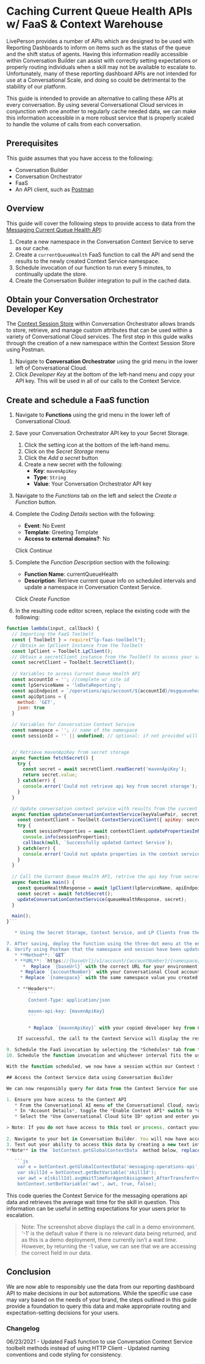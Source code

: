 # Caching Current Queue Health APIs w/ FaaS & Context Warehouse

LivePerson provides a number of APIs which are designed to be used with Reporting Dashboards to inform on items such as the status of the queue and the shift status of agents. Having this information readily accessible within Conversation Builder can assist with correctly setting expectations or properly routing individuals when a skill may not be available to escalate to. Unfortunately, many of these reporting dashboard APIs are not intended for use at a Conversational Scale, and doing so could be detrimental to the stability of our platform.

This guide is intended to provide an alternative to calling these APIs at every conversation. By using several Conversational Cloud services in conjunction with one another to regularly cache needed data, we can make this information accessible in a more robust service that is properly scaled to handle the volume of calls from each conversation.

## Prerequisites
This guide assumes that you have access to the following:
* Conversation Builder
* Conversation Orchestrator
* FaaS
* An API client, such as [Postman](https://www.postman.com/)

## Overview
This guide will cover the following steps to provide access to data from the [Messaging Current Queue Health API](https://developers.liveperson.com/messaging-operations-api-methods-messaging-current-queue-health.html):

1. Create a new namespace in the Conversation Context Service to serve as our cache.
2. Create a `currentQueueHealth` FaaS function to call the API and send the results to the newly created Context Service namespace.
3. Schedule invocation of our function to run every 5 minutes, to continually update the store.
4. Create the Conversation Builder integration to pull in the cached data.

## Obtain your Conversation Orchestrator Developer Key

The [Context Session Store](https://developers.liveperson.com/conversation-orchestrator-conversation-context-service-overview.html) within Conversation Orchestrator allows brands to store, retrieve, and manage custom attributes that can be used within a variety of Conversational Cloud services. The first step in this guide walks through the creation of a new namespace within the Context Session Store using Postman.

1. Navigate to **Conversation Orchestrator** using the grid menu in the lower left of Conversational Cloud.
2. Click *Developer Key* at the bottom of the left-hand menu and copy your API key. This will be used in all of our calls to the Context Service.

## Create and schedule a FaaS function

1. Navigate to **Functions** using the grid menu in the lower left of Conversational Cloud.
2. Save your Conversation Orchestrator API key to your Secret Storage.
   1. Click the setting icon at the bottom of the left-hand menu.
   2. Click on the *Secret Storage* menu
   3. Click the *Add a secret* button
   4. Create a new secret with the following:
      * **Key**: `mavenApiKey`
      * **Type**: `String`
      * **Value**: Your Conversation Orchestrator API key
  
3. Navigate to the *Functions* tab on the left and select the *Create a Function* button.
4. Complete the *Coding Details* section with the following:
   * **Event**: No Event
   * **Template**: Greeting Template
   * **Access to external domains?**: No

	Click *Continue*

5. Complete the *Function Description* section with the following:
   * **Function Name**: currentQueueHealth
   * **Description**: Retrieve current queue info on scheduled intervals and update a namespace in Conversation Context Service.

	Click *Create Function*


6. In the resulting code editor screen, replace the existing code with the following:
```js
function lambda(input, callback) {
  // Importing the FaaS Toolbelt
  const { Toolbelt } = require("lp-faas-toolbelt");
  // Obtain an lpClient Instance from the Toolbelt
  const lpClient = Toolbelt.LpClient();
  // Obtain a secretClient instance from the Toolbelt to access your saved Conversation Orchestrator key
  const secretClient = Toolbelt.SecretClient();
  
  // Variables to access Current Queue Health API
  const accountId = ''; //complete w/ site id
  const lpServiceName = 'leDataReporting';
  const apiEndpoint = `/operations/api/account/${accountId}/msgqueuehealth/current/?v=1`;
  const apiOptions = {
    method: 'GET',
    json: true
  }

  // Variables for Conversation Context Service
  const namespace = ''; // name of the namespace
  const sessionId = '' || undefined; // optional: if not provided will use default session


  // Retrieve mavenApiKey from secret storage
  async function fetchSecret() {
    try {
      const secret = await secretClient.readSecret('mavenApiKey');
      return secret.value;  
    } catch(err) {
      console.error('Could not retrieve api key from secret storage');
    } 
  }

  // Update conversation context service with results from the current queue health call
  async function updateConversationContextService(keyValuePair, secret) {
    const contextClient = Toolbelt.ContextServiceClient({ apiKey: secret, accountId: accountId });
    try {
      const sessionProperties = await contextClient.updatePropertiesInNamespace(namespace, keyValuePair, sessionId);
      console.info(sessionProperties);
      callback(null, `Successfully updated Context Service`);
    } catch(err) {
      console.error('Could not update properties in the context service');
    }
  }
    
  // Call the Current Queue Health API, retrive the api key from secret storage, and update Conversation Context Service.
  async function main() {
    const queueHealthResponse = await lpClient(lpServiceName, apiEndpoint, apiOptions);
    const secret = await fetchSecret();
    updateConversationContextService(queueHealthResponse, secret);
  }

  main();
}```

   * Using the Secret Storage, Context Service, and LP Clients from the `lp-faas-toolbelt` package, this function calls the current queue health API and passes that to a function to call and update the Conversation Context Service.

7. After saving, deploy the function using the three-dot menu at the end of the function's row. Once deployed, invoke the function to test and ensure that it is working. If successful, the logs should read `Successfully updated Context Service`.
8. Verify using Postman that the namespace and session have been updated in the Context Service. To test, provide the following details to your API client:
   * **Method**: `GET`
   * **URL**: `https://{baseUrl}/v1/account/{accountNumber}/{namespace}/properties`
      *  Replace `{baseUrl}` with the correct URL for your environment, found [here](https://developers.liveperson.com/conversation-orchestrator-conversation-context-service-methods.html#rest-apis-overview).
   	 * Replace `{accountNumber}` with your Conversational Cloud account number. 
     * Replace `{namespace}` with the same namespace value you created in the FaaS function above

	* **Headers**: 
		```
		Content-Type: application/json

		maven-api-key: {mavenApiKey}
		```

    	* Replace `{mavenApiKey}` with your copied developer key from Conversation Orchestrator

    If successful, the call to the Context Service will display the results of the Messaging Current Queue Health API.

9. Schedule the FaaS invocation by selecting the *Schedules* tab from the left-hand menu. Tap the *Create a schedule* button and select the newly deployed function from the resulting dropdown.
10. Schedule the function invocation and whichever interval fits the use case for your brand. For this example, entering `/5` in the *Minutes* field will result in this function running and updating the Context Service every 5 minutes.

With the function scheduled, we now have a session within our Context Service being updated with a reasonable approximation of the current queue health, including information on the estimated wait time. 

## Access the Context Service data using Conversation Builder

We can now responsibly query for data from the Context Service for use within Conversation Builder. The following example demonstrates using [Context Session Store methods](https://developers.liveperson.com/conversation-builder-scripting-functions-manage-the-context-session-store.html) to retrieve and display the relevant information.

1. Ensure you have access to the Context API 
   * From the Conversational AI menu of the Conversational Cloud, navigate into *Bot Accounts* and select your account
   * In *Account Details*, toggle the *Enable Context API* switch to *on* 
   * Select the *Use Conversational Cloud Site ID* option and enter your account number

> Note: If you do not have access to this tool or process, contact your LivePerson account representative. Alternatively, Context Service data can be accessed via API integration, however, make sure to follow best practices in safeguarding secrets and API keys by taking advantage of environment variables.
  
2. Navigate to your bot in Conversation Builder. You will now have access to Context Session Store methods in Global Functions, as well as Pre/Post process code editors for each interaction.
3. Test out your ability to access this data by creating a new text interaction with the following pre-process code included:
**Note** in the `botContext.getGlobalContextData` method below, replace `messaging-operations-api` with the namespace value from your FaaS function

   ```js
    var e = botContext.getGlobalContextData('messaging-operations-api', 'skillsMetrics');
    var skillId = botContext.getBotVariable('skillId');
    var awt = e[skillId].avgWaitTimeForAgentAssignment_AfterTransferFromAgent;
    botContext.setBotVariable('awt', awt, true, false);
   ```

  This code queries the Context Service for the messaging operations api data and retrieves the average wait time for the skill in question. This information can be useful in setting expectations for your users prior to escalation. 

> Note: The screenshot above displays the call in a demo environment. ‘-1’ is the default value if there is no relevant data being returned, and as this is a demo deployment, there currently isn’t a wait time. However, by returning the -1 value, we can see that we are accessing the correct field in our data.

## Conclusion

We are now able to responsibly use the data from our reporting dashboard API to make decisions in our bot automations. While the specific use case may vary based on the needs of your brand, the steps outlined in this guide provide a foundation to query this data and make appropriate routing and expectation-setting decisions for your users.

### Changelog

06/23/2021 - Updated FaaS function to use Conversation Context Service toolbelt methods instead of using HTTP Client - Updated naming conventions and code styling for consistency.
